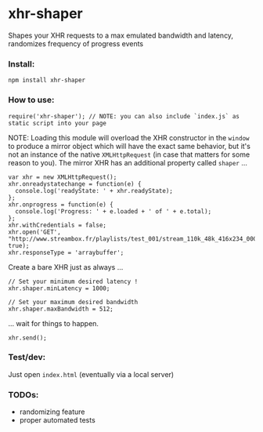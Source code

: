# xhr-shaper
Shapes your XHR requests to a max emulated bandwidth and latency, randomizes frequency of progress events

### Install:

`npm install xhr-shaper`

### How to use:

```
require('xhr-shaper'); // NOTE: you can also include `index.js` as static script into your page
```

NOTE: Loading this module will overload the XHR constructor in the `window` to produce a mirror object which will have the exact same behavior, but it's not an instance of the native `XMLHttpRequest` (in case that matters for some reason to you). The mirror XHR has an additional property called `shaper` ... 

```
var xhr = new XMLHttpRequest();
xhr.onreadystatechange = function(e) {
  console.log('readyState: ' + xhr.readyState);
};
xhr.onprogress = function(e) {
  console.log('Progress: ' + e.loaded + ' of ' + e.total);
};
xhr.withCredentials = false;
xhr.open('GET', "http://www.streambox.fr/playlists/test_001/stream_110k_48k_416x234_000.ts", true);
xhr.responseType = 'arraybuffer';
```

Create a bare XHR just as always ...

```
// Set your minimum desired latency !
xhr.shaper.minLatency = 1000;

// Set your maximum desired bandwidth
xhr.shaper.maxBandwidth = 512;
```

... wait for things to happen.

```
xhr.send();
```

### Test/dev:

Just open `index.html` (eventually via a local server)

### TODOs:

* randomizing feature
* proper automated tests
